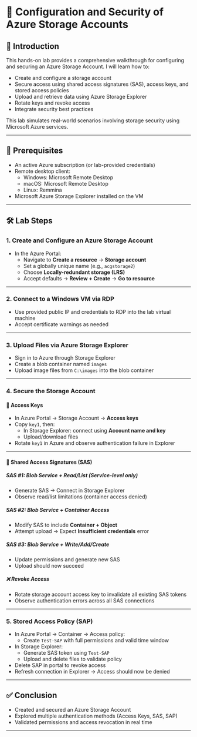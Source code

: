 # 🔐 Configuration and Security of Azure Storage Accounts

## 📘 Introduction
This hands-on lab provides a comprehensive walkthrough for configuring and securing an Azure Storage Account. I will learn how to:

- Create and configure a storage account
- Secure access using shared access signatures (SAS), access keys, and stored access policies
- Upload and retrieve data using Azure Storage Explorer
- Rotate keys and revoke access
- Integrate security best practices

This lab simulates real-world scenarios involving storage security using Microsoft Azure services.

---

## 🧰 Prerequisites

- An active Azure subscription (or lab-provided credentials)
- Remote desktop client:
  - Windows: Microsoft Remote Desktop
  - macOS: Microsoft Remote Desktop
  - Linux: Remmina
- Microsoft Azure Storage Explorer installed on the VM

---

## 🛠️ Lab Steps

### 1. Create and Configure an Azure Storage Account

- In the Azure Portal:
  - Navigate to **Create a resource** → **Storage account**
  - Set a globally unique name (e.g., `acgstorage2`)
  - Choose **Locally-redundant storage (LRS)**
  - Accept defaults → **Review + Create** → **Go to resource**

---

### 2. Connect to a Windows VM via RDP

- Use provided public IP and credentials to RDP into the lab virtual machine
- Accept certificate warnings as needed

---

### 3. Upload Files via Azure Storage Explorer

- Sign in to Azure through Storage Explorer
- Create a blob container named `images`
- Upload image files from `C:\images` into the blob container

---

### 4. Secure the Storage Account

#### 🔑 Access Keys

- In Azure Portal → Storage Account → **Access keys**
- Copy `key1`, then:
  - In Storage Explorer: connect using **Account name and key**
  - Upload/download files
- Rotate `key1` in Azure and observe authentication failure in Explorer

---

#### 🔗 Shared Access Signatures (SAS)

##### SAS #1: Blob Service + Read/List (Service-level only)

- Generate SAS → Connect in Storage Explorer
- Observe read/list limitations (container access denied)

##### SAS #2: Blob Service + Container Access

- Modify SAS to include **Container + Object**
- Attempt upload → Expect **Insufficient credentials** error

##### SAS #3: Blob Service + Write/Add/Create

- Update permissions and generate new SAS
- Upload should now succeed

##### ❌ Revoke Access

- Rotate storage account access key to invalidate all existing SAS tokens
- Observe authentication errors across all SAS connections

---

### 5. Stored Access Policy (SAP)

- In Azure Portal → Container → Access policy:
  - Create `Test-SAP` with full permissions and valid time window
- In Storage Explorer:
  - Generate SAS token using `Test-SAP`
  - Upload and delete files to validate policy
- Delete SAP in portal to revoke access
- Refresh connection in Explorer → Access should now be denied

---

## ✅ Conclusion

- Created and secured an Azure Storage Account
- Explored multiple authentication methods (Access Keys, SAS, SAP)
- Validated permissions and access revocation in real time

---


